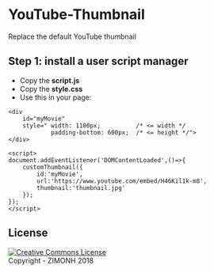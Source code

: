 # YouTube-Thumbnail
Replace the default YouTube thumbnail

## Step 1: install a user script manager
- Copy the __script.js__
- Copy the __style.css__
- Use this in your page:
```
<div
	id="myMovie"
	style="	width: 1100px;		    /* <= width */
			padding-bottom: 600px;  /* <= height */">
</div>

<script>
document.addEventListener('DOMContentLoaded',()=>{
	customThumbnail({
		id:'myMovie',
		url:'https://www.youtube.com/embed/H46Kil1k-m8',
		thumbnail:'thumbnail.jpg'
	});
});
</script>
```

## License
<a rel="license" href="http://creativecommons.org/licenses/by-nc-sa/4.0/"><img alt="Creative Commons License" style="border-width:0" src="https://i.creativecommons.org/l/by-nc-sa/4.0/88x31.png" /></a><br>
Copyright - ZIMONH 2018

